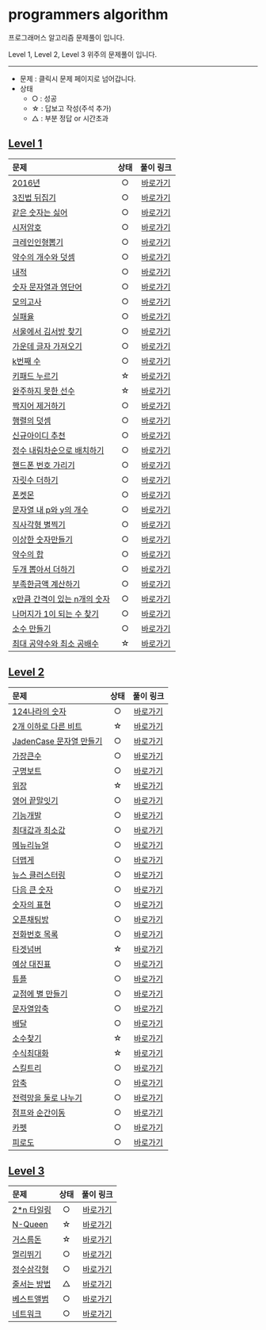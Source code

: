 # programmers algorithm
프로그래머스 알고리즘 문제풀이 입니다.

Level 1, Level 2, Level 3 위주의 문제풀이 입니다. 

---
* 문제 : 클릭시 문제 페이지로 넘어갑니다.
* 상태 
  * ○ : 성공
  * ☆ : 답보고 작성(주석 추가)
  * △ : 부분 정답 or 시간초과

## [Level 1](https://github.com/soyeonJeonDEV/Algorithm/tree/master/programmers/Level1)

|문제|상태|풀이 링크|
|:----------------|:----:|:-----:|
|[2016년](https://programmers.co.kr/learn/courses/30/lessons/12901) |○|[바로가기](https://github.com/soyeonJeonDEV/Algorithm/blob/master/programmers/Level1/programmers_2016.py)
|[3진법 뒤집기](https://programmers.co.kr/learn/courses/30/lessons/68935?language=python3) |○|[바로가기](https://github.com/soyeonJeonDEV/Algorithm/blob/master/programmers/Level1/programmers_3.py)
|[같은 숫자는 싫어](https://programmers.co.kr/learn/courses/30/lessons/12906)|○|[바로가기](https://github.com/soyeonJeonDEV/Algorithm/blob/master/programmers/Level1/programmers_NoSameNum.py)
|[시저암호](https://programmers.co.kr/learn/courses/30/lessons/12926)|○|[바로가기](https://github.com/soyeonJeonDEV/Algorithm/blob/master/programmers/Level1/programmers_caesar_cipher.py)
|[크레인인형뽑기](https://programmers.co.kr/learn/courses/30/lessons/64061)|○|[바로가기](https://github.com/soyeonJeonDEV/Algorithm/blob/master/programmers/Level1/programmers_cranedoll.py)
|[약수의 개수와 덧셈](https://programmers.co.kr/learn/courses/30/lessons/77884)|○|[바로가기](https://github.com/soyeonJeonDEV/Algorithm/blob/master/programmers/Level1/programmers_divisorCntPlus.py)
|[내적](https://programmers.co.kr/learn/courses/30/lessons/70128?language=python3)|○|[바로가기](https://github.com/soyeonJeonDEV/Algorithm/blob/master/programmers/Level1/programmers_dotproduct.py)
|[숫자 문자열과 영단어](https://programmers.co.kr/learn/courses/30/lessons/81301)|○|[바로가기](https://github.com/soyeonJeonDEV/Algorithm/blob/master/programmers/Level1/programmers_english.py)
|[모의고사](https://programmers.co.kr/learn/courses/30/lessons/42840)|○|[바로가기](https://github.com/soyeonJeonDEV/Algorithm/blob/master/programmers/Level1/programmers_exam.py)
|[실패율](https://programmers.co.kr/learn/courses/30/lessons/42889?language=python3)|○|[바로가기](https://github.com/soyeonJeonDEV/Algorithm/blob/master/programmers/Level1/programmers_fault.py)
|[서울에서 김서방 찾기](https://programmers.co.kr/learn/courses/30/lessons/12919)|○|[바로가기](https://github.com/soyeonJeonDEV/Algorithm/blob/master/programmers/Level1/programmers_findKim.py)
|[가운데 글자 가져오기](https://programmers.co.kr/learn/courses/30/lessons/12903)|○|[바로가기](https://github.com/soyeonJeonDEV/Algorithm/blob/master/programmers/Level1/programmers_getmidstring.py)
|[k번째 수](https://programmers.co.kr/learn/courses/30/lessons/42748)|○|[바로가기](https://github.com/soyeonJeonDEV/Algorithm/blob/master/programmers/Level1/programmers_k.py)
|[키패드 누르기](https://programmers.co.kr/learn/courses/30/lessons/67256)|☆|[바로가기](https://github.com/soyeonJeonDEV/Algorithm/blob/master/programmers/Level1/programmers_keypad.py)
|[완주하지 못한 선수](https://programmers.co.kr/learn/courses/30/lessons/42576)|☆|[바로가기](https://github.com/soyeonJeonDEV/Algorithm/blob/master/programmers/Level1/programmers_maraton.py)
|[짝지어 제거하기](https://programmers.co.kr/learn/courses/30/lessons/12973)|○|[바로가기](https://github.com/soyeonJeonDEV/Algorithm/blob/master/programmers/Level1/programmers_match.py)
|[행렬의 덧셈](https://programmers.co.kr/learn/courses/30/lessons/12950)|○|[바로가기](https://github.com/soyeonJeonDEV/Algorithm/blob/master/programmers/Level1/programmers_matrixplus.py)
|[신규아이디 추천](https://programmers.co.kr/learn/courses/30/lessons/72410)|○|[바로가기](https://github.com/soyeonJeonDEV/Algorithm/blob/master/programmers/Level1/programmers_new_id.py)
|[정수 내림차순으로 배치하기](https://programmers.co.kr/learn/courses/30/lessons/12933)|○|[바로가기](https://github.com/soyeonJeonDEV/Algorithm/blob/master/programmers/Level1/programmers_numdesc.py)
|[핸드폰 번호 가리기](https://programmers.co.kr/learn/courses/30/lessons/12948)|○|[바로가기](https://github.com/soyeonJeonDEV/Algorithm/blob/master/programmers/Level1/programmers_phonenumber.py)
|[자릿수 더하기](https://programmers.co.kr/learn/courses/30/lessons/12931)|○|[바로가기](https://github.com/soyeonJeonDEV/Algorithm/blob/master/programmers/Level1/programmers_plusnum.py)
|[폰켓몬](https://programmers.co.kr/learn/courses/30/lessons/1845?language=python3)|○|[바로가기](https://github.com/soyeonJeonDEV/Algorithm/blob/master/programmers/Level1/programmers_ponketmon.py)
|[문자열 내 p와 y의 개수](https://programmers.co.kr/learn/courses/30/lessons/12916)|○|[바로가기](https://github.com/soyeonJeonDEV/Algorithm/blob/master/programmers/Level1/programmers_py.py)
|[직사각형 별찍기](https://programmers.co.kr/learn/courses/30/lessons/12969)|○|[바로가기](https://github.com/soyeonJeonDEV/Algorithm/blob/master/programmers/Level1/programmers_star.py)
|[이상한 숫자만들기](https://programmers.co.kr/learn/courses/30/lessons/12930)|○|[바로가기](https://github.com/soyeonJeonDEV/Algorithm/blob/master/programmers/Level1/programmers_strangenum.py)
|[약수의 합](https://programmers.co.kr/learn/courses/30/lessons/12928)|○|[바로가기](https://github.com/soyeonJeonDEV/Algorithm/blob/master/programmers/Level1/programmers_sumofdivisor.py)
|[두개 뽑아서 더하기](https://programmers.co.kr/learn/courses/30/lessons/68644)|○|[바로가기](https://github.com/soyeonJeonDEV/Algorithm/blob/master/programmers/Level1/programmers_twopickupplus.py)
|[부족한금액 계산하기](https://programmers.co.kr/learn/courses/30/lessons/82612)|○|[바로가기](https://github.com/soyeonJeonDEV/Algorithm/blob/master/programmers/Level1/programmers_weekly1.py)
|[x만큼 간격이 있는 n개의 숫자](https://programmers.co.kr/learn/courses/30/lessons/12954)|○|[바로가기](https://github.com/soyeonJeonDEV/Algorithm/blob/master/programmers/Level1/programmers_xn.py)
|[나머지가 1이 되는 수 찾기](https://programmers.co.kr/learn/courses/30/lessons/87389)|○|[바로가기](https://github.com/soyeonJeonDEV/Algorithm/blob/master/programmers/Level1/programmers_remainder1.py)
|[소수 만들기](https://programmers.co.kr/learn/courses/30/lessons/12977)|○|[바로가기](https://github.com/soyeonJeonDEV/Algorithm/blob/master/programmers/Level1/programmers_minority.py)
|[최대 공약수와 최소 공배수](https://programmers.co.kr/learn/courses/30/lessons/12940)|☆|[바로가기](https://github.com/soyeonJeonDEV/Algorithm/blob/master/programmers/Level1/programmers_maximun_minimun.py)|

## [Level 2](https://github.com/soyeonJeonDEV/Algorithm/tree/master/programmers/Level2)

|문제|상태|풀이 링크|
|:----------------|:----:|:-----:|
|[124나라의 숫자](https://programmers.co.kr/learn/courses/30/lessons/12899#)|○|[바로가기](https://github.com/soyeonJeonDEV/Algorithm/blob/master/programmers/Level2/programmers_124country.py)|
|[2개 이하로 다른 비트](https://programmers.co.kr/learn/courses/30/lessons/77885)|☆|[바로가기](https://github.com/soyeonJeonDEV/Algorithm/blob/master/programmers/Level2/programmers_2%EA%B0%9C%EC%9D%B4%ED%95%98%EB%A1%9C%EB%8B%A4%EB%A5%B8%EB%B9%84%ED%8A%B8.py)|
|[JadenCase 문자열 만들기](https://programmers.co.kr/learn/courses/30/lessons/1295)|○|[바로가기](https://github.com/soyeonJeonDEV/Algorithm/blob/master/programmers/Level2/programmers_JadenCase.py)|
|[가장큰수](https://programmers.co.kr/learn/courses/30/lessons/42746)|○|[바로가기](https://github.com/soyeonJeonDEV/Algorithm/blob/master/programmers/Level2/programmers_bignumber.py)|
|[구명보트](https://programmers.co.kr/learn/courses/30/lessons/42885)|○|[바로가기](https://github.com/soyeonJeonDEV/Algorithm/blob/master/programmers/Level2/programmers_boat.py)|
|[위장](https://programmers.co.kr/learn/courses/30/lessons/42578)|☆|[바로가기](https://github.com/soyeonJeonDEV/Algorithm/blob/master/programmers/Level2/programmers_camouflage.py)|
|[영어 끝말잇기](https://programmers.co.kr/learn/courses/30/lessons/12981)|○|[바로가기](https://github.com/soyeonJeonDEV/Algorithm/blob/master/programmers/Level2/programmers_english.py)|
|[기능개발](https://programmers.co.kr/learn/courses/30/lessons/42586)|○|[바로가기](https://github.com/soyeonJeonDEV/Algorithm/blob/master/programmers/Level2/programmers_functiondevelop.py)|
|[최대값과 최소값](https://programmers.co.kr/learn/courses/30/lessons/12939)|○|[바로가기](https://github.com/soyeonJeonDEV/Algorithm/blob/master/programmers/Level2/programmers_maxmin.py)|
|[메뉴리뉴얼](https://programmers.co.kr/learn/courses/30/lessons/72411)|○|[바로가기](https://github.com/soyeonJeonDEV/Algorithm/blob/master/programmers/Level2/programmers_menurenewal.py)|
|[더맵게](https://programmers.co.kr/learn/courses/30/lessons/42626)|○|[바로가기](https://github.com/soyeonJeonDEV/Algorithm/blob/master/programmers/Level2/programmers_morehot.py)|
|[뉴스 클러스터링](https://programmers.co.kr/learn/courses/30/lessons/17677)|○|[바로가기](https://github.com/soyeonJeonDEV/Algorithm/blob/master/programmers/Level2/programmers_newsClustering.py)|
|[다음 큰 숫자](https://programmers.co.kr/learn/courses/30/lessons/12911)|○|[바로가기](https://github.com/soyeonJeonDEV/Algorithm/blob/master/programmers/Level2/programmers_nextBigNumber.py)|
|[숫자의 표현](https://programmers.co.kr/learn/courses/30/lessons/12924)|○|[바로가기](https://github.com/soyeonJeonDEV/Algorithm/blob/master/programmers/Level2/programmers_numExpression.py)|
|[오픈채팅방](https://programmers.co.kr/learn/courses/30/lessons/42888)|○|[바로가기](https://github.com/soyeonJeonDEV/Algorithm/blob/master/programmers/Level2/programmers_openchat.py)|
|[전화번호 목록](https://programmers.co.kr/learn/courses/30/lessons/42577)|○|[바로가기](https://github.com/soyeonJeonDEV/Algorithm/blob/master/programmers/Level2/programmers_phoneBook.py)|
|[타겟넘버](https://programmers.co.kr/learn/courses/30/lessons/43165)|☆|[바로가기](https://github.com/soyeonJeonDEV/Algorithm/blob/master/programmers/Level2/programmers_targetnumber.py)|
|[예상 대진표](https://programmers.co.kr/learn/courses/30/lessons/12985)|○|[바로가기](https://github.com/soyeonJeonDEV/Algorithm/blob/master/programmers/Level2/programmers_tonerment.py)|
|[튜플](https://programmers.co.kr/learn/courses/30/lessons/64065)|○|[바로가기](https://github.com/soyeonJeonDEV/Algorithm/blob/master/programmers/Level2/programmers_tuple.py)|
|[교점에 별 만들기](https://programmers.co.kr/learn/courses/30/lessons/87377)|○|[바로가기](https://github.com/soyeonJeonDEV/Algorithm/blob/master/programmers/Level2/programmers_%EA%B5%90%EC%A0%90%EC%97%90%EB%B3%84%EB%A7%8C%EB%93%A4%EA%B8%B0.py)|
|[문자열압축](https://programmers.co.kr/learn/courses/30/lessons/60057)|○|[바로가기](https://github.com/soyeonJeonDEV/Algorithm/blob/master/programmers/Level2/programmers_%EB%AC%B8%EC%9E%90%EC%97%B4%EC%95%95%EC%B6%95.py)|
|[배달](https://programmers.co.kr/learn/courses/30/lessons/12978)|○|[바로가기](https://github.com/soyeonJeonDEV/Algorithm/blob/master/programmers/Level2/programmers_%EB%B0%B0%EB%8B%AC.py)|
|[소수찾기](https://programmers.co.kr/learn/courses/30/lessons/42839)|☆|[바로가기](https://github.com/soyeonJeonDEV/Algorithm/blob/master/programmers/Level2/programmers_%EC%86%8C%EC%88%98%EC%B0%BE%EA%B8%B0.py)|
|[수식최대화](https://programmers.co.kr/learn/courses/30/lessons/67257)|☆|[바로가기](https://github.com/soyeonJeonDEV/Algorithm/blob/master/programmers/Level2/programmers_%EC%88%98%EC%8B%9D%EC%B5%9C%EB%8C%80%ED%99%94.py)|
|[스킬트리](https://programmers.co.kr/learn/courses/30/lessons/49993)|○|[바로가기](https://github.com/soyeonJeonDEV/Algorithm/blob/master/programmers/Level2/programmers_%EC%8A%A4%ED%82%AC%ED%8A%B8%EB%A6%AC.py)|
|[압축](https://programmers.co.kr/learn/courses/30/lessons/17684)|○|[바로가기](https://github.com/soyeonJeonDEV/Algorithm/blob/master/programmers/Level2/programmers_%EC%95%95%EC%B6%95.py)|
|[전력망을 둘로 나누기](https://programmers.co.kr/learn/courses/30/lessons/86971)|○|[바로가기](https://github.com/soyeonJeonDEV/Algorithm/blob/master/programmers/Level2/programmers_%EC%A0%84%EB%A0%A5%EB%A7%9D%EB%91%98%EB%A1%9C%EC%9E%90%EB%A5%B4%EA%B8%B0.py)|
|[점프와 순간이동](https://programmers.co.kr/learn/courses/30/lessons/12980)|○|[바로가기](https://github.com/soyeonJeonDEV/Algorithm/blob/master/programmers/Level2/programmers_%EC%A0%90%ED%94%84%EC%99%80%EC%88%9C%EA%B0%84%EC%9D%B4%EB%8F%99.py)|
|[카펫](https://programmers.co.kr/learn/courses/30/lessons/42842)|○|[바로가기](https://github.com/soyeonJeonDEV/Algorithm/blob/master/programmers/Level2/programmers_%EC%B9%B4%ED%8E%AB.py)|
|[피로도](https://programmers.co.kr/learn/courses/30/lessons/87946)|○|[바로가기](https://github.com/soyeonJeonDEV/Algorithm/blob/master/programmers/Level2/programmers_%ED%94%BC%EB%A1%9C%EB%8F%84.py)|

## [Level 3](https://github.com/soyeonJeonDEV/Algorithm/tree/master/programmers/Level3)

|문제|상태|풀이 링크|
|:----------------|:----:|:-----:|
|[2*n 타일링](https://programmers.co.kr/learn/courses/30/lessons/12900)|○|[바로가기](https://github.com/soyeonJeonDEV/Algorithm/blob/master/programmers/Level3/programmers_2n.py)
|[N-Queen](https://programmers.co.kr/learn/courses/30/lessons/12952)|☆|[바로가기](https://github.com/soyeonJeonDEV/Algorithm/blob/master/programmers/Level3/programmers_NQueen.py)
|[거스름돈](https://programmers.co.kr/learn/courses/30/lessons/12907)|☆|[바로가기](https://github.com/soyeonJeonDEV/Algorithm/blob/master/programmers/Level3/programmers_change.py)
|[멀리뛰기](https://programmers.co.kr/learn/courses/30/lessons/129143)|○|[바로가기](https://github.com/soyeonJeonDEV/Algorithm/blob/master/programmers/Level3/programmers_runaway.py)
|[정수삼각형](https://programmers.co.kr/learn/courses/30/lessons/43105)|○|[바로가기](https://github.com/soyeonJeonDEV/Algorithm/blob/master/programmers/Level3/programmers_triangle.py)
|[줄서는 방법](https://programmers.co.kr/learn/courses/30/lessons/12936)|△|[바로가기](https://github.com/soyeonJeonDEV/Algorithm/blob/master/programmers/Level3/programmers_lowMethod.py)
|[베스트앨범](https://programmers.co.kr/learn/courses/30/lessons/42579)|○|[바로가기](https://github.com/soyeonJeonDEV/Algorithm/blob/master/programmers/Level3/programmers_bestAlbum.py)
|[네트워크](https://programmers.co.kr/learn/courses/30/lessons/43162)|○|[바로가기](https://github.com/soyeonJeonDEV/Algorithm/blob/master/programmers/Level3/programmers_%EB%84%A4%ED%8A%B8%EC%9B%8C%ED%81%AC.py)|

<!-- 
|[]()| |[바로가기]() -->
